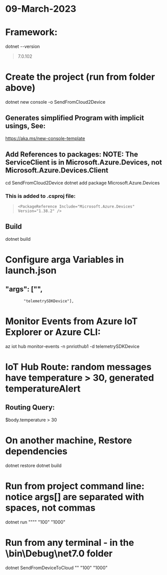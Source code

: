 # 09-March-2023

# Framework: 
dotnet --version
>7.0.102

# Create the project (run from folder above)
dotnet new console -o SendFromCloud2Device

## Generates simplified Program with implicit usings, See:
https://aka.ms/new-console-template

## Add References to packages: NOTE: The ServiceClient is in Microsoft.Azure.Devices, not Microsoft.Azure.Devices.Client
cd SendFromCloud2Device
dotnet add package Microsoft.Azure.Devices


### This is added to .csproj file:    
>     <PackageReference Include="Microsoft.Azure.Devices" Version="1.38.2" />

## Build
dotnet build

# Configure arga Variables in launch.json
##    "args": ["<iot hub connection string>",
            "telemetrySDKDevice"],

# Monitor Events from Azure IoT Explorer or Azure CLI:
az iot hub monitor-events -n pnriothub1 -d telemetrySDKDevice

# IoT Hub Route: random messages have temperature > 30, generated temperatureAlert
## Routing Query: 
$body.temperature > 30

# On another machine, Restore dependencies
dotnet restore
dotnet build

# Run from project command line: notice args[] are separated with spaces, not commas
dotnet run ""<device connection string>"" "100" "1000"

# Run from any terminal - in the \bin\Debug\net7.0 folder
dotnet SendFromDeviceToCloud "<device hub connection string>" "100" "1000"


